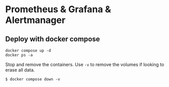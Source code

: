 # Prometheus & Grafana & Alertmanager

## Deploy with docker compose

```
docker compose up -d
docker ps -a
```
Stop and remove the containers. Use `-v` to remove the volumes if looking to erase all data.
```
$ docker compose down -v
```
